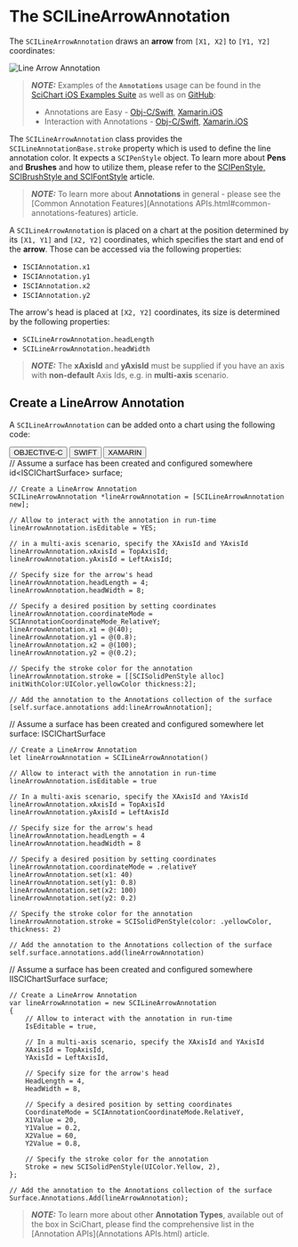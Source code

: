 # The SCILineArrowAnnotation
The `SCILineArrowAnnotation` draws an **arrow** from `[X1, X2]` to `[Y1, Y2]` coordinates:

![Line Arrow Annotation](img/annotations/line-arrow-annotation.png)

> **_NOTE:_** Examples of the **`Annotations`** usage can be found in the [SciChart iOS Examples Suite](https://www.scichart.com/examples/ios-chart/) as well as on [GitHub](https://github.com/ABTSoftware/SciChart.iOS.Examples):
> 
> - Annotations are Easy - [Obj-C/Swift](https://www.scichart.com/example/ios-chart-chart-annotations-are-easy-example/), [Xamarin.iOS](https://www.scichart.com/example/xamarin-chart-annotations-example/)
> - Interaction with Annotations - [Obj-C/Swift](https://www.scichart.com/example/ios-chart/ios-chart-chart-interaction-with-annotations-example/), [Xamarin.iOS](https://www.scichart.com/example/xamarin-chart/xamarin-chart-interaction-with-annotations-example/)

The `SCILineArrowAnnotation` class provides the `SCILineAnnotationBase.stroke` property which is used to define the line annotation color. It expects a `SCIPenStyle` object.
To learn more about **Pens** and **Brushes** and how to utilize them, please refer to the [SCIPenStyle, SCIBrushStyle and SCIFontStyle](scipenstyle-scibrushstyle-and-scifontstyle.html) article.

> **_NOTE:_** To learn more about **Annotations** in general - please see the [Common Annotation Features](Annotations APIs.html#common-annotations-features) article.

A `SCILineArrowAnnotation` is placed on a chart at the position determined by its `[X1, Y1]` and `[X2, Y2]` coordinates, which specifies the start and end of the **arrow**.
Those can be accessed via the following properties:
- `ISCIAnnotation.x1`
- `ISCIAnnotation.y1`
- `ISCIAnnotation.x2`
- `ISCIAnnotation.y2`

The arrow's head is placed at `[X2, Y2]` coordinates, its size is determined by the following properties:
- `SCILineArrowAnnotation.headLength`
- `SCILineArrowAnnotation.headWidth`

> **_NOTE:_** The **xAxisId** and **yAxisId** must be supplied if you have an axis with **non-default** Axis Ids, e.g. in **multi-axis** scenario.

## Create a LineArrow Annotation
A `SCILineArrowAnnotation` can be added onto a chart using the following code:

<div class="code-snippet-tabs">
  <button class="code-snippet-tab" onclick="showCodeFor(event, 'objectivec')">OBJECTIVE-C</button>
  <button class="code-snippet-tab" onclick="showCodeFor(event, 'swift')">SWIFT</button>
  <button class="code-snippet-tab" onclick="showCodeFor(event, 'cs')">XAMARIN</button>
</div>
<div class="code-snippet" id="objectivec">
    // Assume a surface has been created and configured somewhere
    id&lt;ISCIChartSurface&gt; surface;

    // Create a LineArrow Annotation
    SCILineArrowAnnotation *lineArrowAnnotation = [SCILineArrowAnnotation new];

    // Allow to interact with the annotation in run-time
    lineArrowAnnotation.isEditable = YES;

    // in a multi-axis scenario, specify the XAxisId and YAxisId
    lineArrowAnnotation.xAxisId = TopAxisId;
    lineArrowAnnotation.yAxisId = LeftAxisId;
        
    // Specify size for the arrow's head
    lineArrowAnnotation.headLength = 4;
    lineArrowAnnotation.headWidth = 8;

    // Specify a desired position by setting coordinates
    lineArrowAnnotation.coordinateMode = SCIAnnotationCoordinateMode_RelativeY;
    lineArrowAnnotation.x1 = @(40);
    lineArrowAnnotation.y1 = @(0.8);
    lineArrowAnnotation.x2 = @(100);
    lineArrowAnnotation.y2 = @(0.2);
    
    // Specify the stroke color for the annotation
    lineArrowAnnotation.stroke = [[SCISolidPenStyle alloc] initWithColor:UIColor.yellowColor thickness:2];

    // Add the annotation to the Annotations collection of the surface
    [self.surface.annotations add:lineArrowAnnotation];
</div>
<div class="code-snippet" id="swift">
    // Assume a surface has been created and configured somewhere
    let surface: ISCIChartSurface

    // Create a LineArrow Annotation
    let lineArrowAnnotation = SCILineArrowAnnotation()

    // Allow to interact with the annotation in run-time
    lineArrowAnnotation.isEditable = true

    // In a multi-axis scenario, specify the XAxisId and YAxisId
    lineArrowAnnotation.xAxisId = TopAxisId
    lineArrowAnnotation.yAxisId = LeftAxisId

    // Specify size for the arrow's head
    lineArrowAnnotation.headLength = 4
    lineArrowAnnotation.headWidth = 8

    // Specify a desired position by setting coordinates
    lineArrowAnnotation.coordinateMode = .relativeY
    lineArrowAnnotation.set(x1: 40)
    lineArrowAnnotation.set(y1: 0.8)
    lineArrowAnnotation.set(x2: 100)
    lineArrowAnnotation.set(y2: 0.2)
    
    // Specify the stroke color for the annotation
    lineArrowAnnotation.stroke = SCISolidPenStyle(color: .yellowColor, thickness: 2)

    // Add the annotation to the Annotations collection of the surface
    self.surface.annotations.add(lineArrowAnnotation)
</div>
<div class="code-snippet" id="cs">
    // Assume a surface has been created and configured somewhere
    IISCIChartSurface surface;

    // Create a LineArrow Annotation
    var lineArrowAnnotation = new SCILineArrowAnnotation
    {
        // Allow to interact with the annotation in run-time
        IsEditable = true,

        // In a multi-axis scenario, specify the XAxisId and YAxisId
        XAxisId = TopAxisId,
        YAxisId = LeftAxisId,

        // Specify size for the arrow's head
        HeadLength = 4,
        HeadWidth = 8,

        // Specify a desired position by setting coordinates
        CoordinateMode = SCIAnnotationCoordinateMode.RelativeY,
        X1Value = 20,
        Y1Value = 0.2,
        X2Value = 60,
        Y2Value = 0.8,

        // Specify the stroke color for the annotation
        Stroke = new SCISolidPenStyle(UIColor.Yellow, 2),
    };

    // Add the annotation to the Annotations collection of the surface
    Surface.Annotations.Add(lineArrowAnnotation);
</div>

> **_NOTE:_** To learn more about other **Annotation Types**, available out of the box in SciChart, please find the comprehensive list in the [Annotation APIs](Annotations APIs.html) article.

